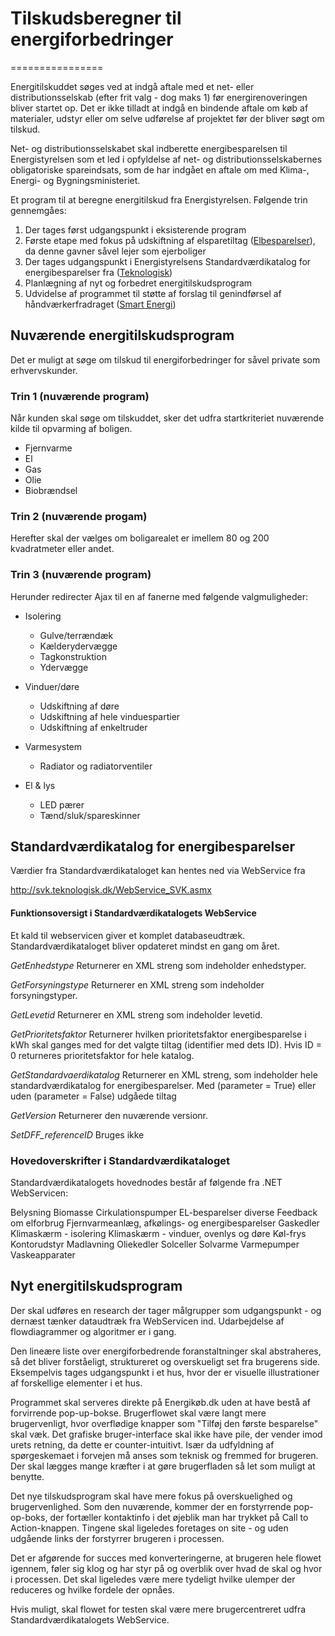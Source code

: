 # Tilskudsberegner til energiforbedringer
================

Energitilskuddet søges ved at indgå aftale med et net- eller distributionsselskab (efter frit valg - dog maks 1) før energirenoveringen bliver startet op. Det er ikke tilladt at indgå en bindende aftale om køb af materialer, udstyr eller om selve udførelse af projektet før der bliver søgt om tilskud. 

Net- og distributionsselskabet skal indberette energibesparelsen til Energistyrelsen som et led i opfyldelse af net- og distributionsselskabernes obligatoriske spareindsats, som de har indgået en aftale om med Klima-, Energi- og Bygningsministeriet. 

Et program til at beregne energitilskud fra Energistyrelsen. Følgende trin gennemgåes:

1. Der tages først udgangspunkt i eksisterende program
2. Første etape med fokus på udskiftning af elsparetiltag ([Elbesparelser](http://sparefeber.dk/spar-paa-elregningen/)), da denne gavner såvel lejer som ejerboliger  
3. Der tages udgangspunkt i Energistyrelsens Standardværdikatalog for energibesparelser fra ([Teknologisk](http://svk.teknologisk.dk/Pages_open/Default.aspx))
4. Planlægning af nyt og forbedret energitilskudsprogram
4. Udvidelse af programmet til støtte af forslag til genindførsel af håndværkerfradraget ([Smart Energi](http://smartenergi.dk/haandvaerkerfradrag/))

## Nuværende energitilskudsprogram

Det er muligt at søge om tilskud til energiforbedringer for såvel private som erhvervskunder.

### Trin 1 (nuværende program)
Når kunden skal søge om tilskuddet, sker det udfra startkriteriet nuværende kilde til opvarming af boligen.

- Fjernvarme
- El
- Gas
- Olie
- Biobrændsel

### Trin 2 (nuværende progam)
Herefter skal der vælges om boligarealet er imellem 80 og 200 kvadratmeter eller andet.

### Trin 3 (nuværende program)
Herunder redirecter Ajax til en af fanerne med følgende valgmuligheder:
- Isolering
  - Gulve/terrændæk
  - Kælderydervægge
  - Tagkonstruktion
  - Ydervægge

- Vinduer/døre
  - Udskiftning af døre
  - Udskiftning af hele vinduespartier
  - Udskiftning af enkeltruder

- Varmesystem
  - Radiator og radiatorventiler

- El & lys
  - LED pærer
  - Tænd/sluk/spareskinner

## Standardværdikatalog for energibesparelser

Værdier fra Standardværdikataloget kan hentes ned via WebService fra

http://svk.teknologisk.dk/WebService_SVK.asmx

#### Funktionsoversigt i Standardværdikatalogets WebService
Et kald til webservicen giver et komplet databaseudtræk. Standardværdikataloget bliver opdateret mindst en gang om året.

*GetEnhedstype*
Returnerer en XML streng som indeholder enhedstyper.

*GetForsyningstype*
Returnerer en XML streng som indeholder forsyningstyper.

*GetLevetid*
Returnerer en XML streng som indeholder levetid.

*GetPrioritetsfaktor*
Returnerer hvilken prioritetsfaktor energibesparelse i kWh skal ganges med for det valgte tiltag (identifier med dets ID). Hvis ID = 0 returneres prioritetsfaktor for hele katalog.

*GetStandardvaerdikatalog*
Returnerer en XML streng, som indeholder hele standardværdikatalog for energibesparelser. Med (parameter = True) eller uden (parameter = False) udgåede tiltag

*GetVersion*
Returnerer den nuværende versionr.

*SetDFF_referenceID*
Bruges ikke

### Hovedoverskrifter i Standardværdikataloget

Standardværdikatalogets hovednodes består af følgende fra .NET WebServicen:

Belysning
Biomasse
Cirkulationspumper
EL-besparelser diverse
Feedback om elforbrug
Fjernvarmeanlæg, afkølings- og energibesparelser
Gaskedler
Klimaskærm - isolering
Klimaskærm - vinduer, ovenlys og døre
Køl-frys
Kontorudstyr
Madlavning
Oliekedler
Solceller
Solvarme
Varmepumper
Vaskeapparater

## Nyt energitilskudsprogram

Der skal udføres en research der tager målgrupper som udgangspunkt - og dernæst tænker dataudtræk fra WebServicen ind. Udarbejdelse af flowdiagrammer og algoritmer er i gang.

Den lineære liste over energiforbedrende foranstaltninger skal abstraheres, så det bliver forståeligt, struktureret og overskueligt set fra brugerens side. Eksempelvis tages udgangspunkt i et hus, hvor der er visuelle illustrationer af forskellige elementer i et hus.

Programmet skal serveres direkte på Energikøb.dk uden at have bestå af forvirrende pop-up-bokse. Brugerflowet skal være langt mere brugervenligt, hvor overflødige knapper som "Tilføj den første besparelse" skal væk. Det grafiske bruger-interface skal ikke have pile, der vender imod urets retning, da dette er counter-intuitivt. Især da udfyldning af spørgeskemaet i forvejen må anses som teknisk og fremmed for brugeren. Der skal lægges mange kræfter i at gøre brugerfladen så let som muligt at benytte.

Det nye tilskudsprogram skal have mere fokus på overskuelighed og brugervenlighed. Som den nuværende, kommer der en forstyrrende pop-op-boks, der fortæller kontaktinfo i det øjeblik man har trykket på Call to Action-knappen. Tingene skal ligeledes foretages on site - og uden udgående links der forstyrrer brugeren i processen.

Det er afgørende for succes med konverteringerne, at brugeren hele flowet igennem, føler sig klog og har styr på og overblik over hvad de skal og hvor i processen. Det skal ligeledes være mere tydeligt hvilke ulemper der reduceres og hvilke fordele der opnåes.

Hvis muligt, skal flowet for testen skal være mere brugercentreret udfra Standardværdikatalogets WebService.

